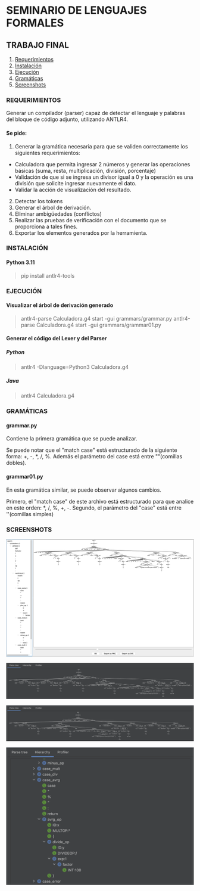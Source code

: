 # SEMINARIO DE LENGUAJES FORMALES
## TRABAJO FINAL
1. [Requerimientos](#REQUERIMIENTOS)
2. [Instalación](#INSTALACIÓN)
3. [Ejecución](#EJECUCIÓN)
4. [Gramáticas](#GRAMÁTICAS)
5. [Screenshots](#SCREENSHOTS)

### REQUERIMIENTOS
Generar un compilador (parser) capaz de detectar el lenguaje y palabras del bloque de código adjunto, utilizando ANTLR4.

#### Se pide:

1. Generar la gramática necesaria para que se validen correctamente los siguientes requerimientos:
* Calculadora que permita ingresar 2 números y generar las operaciones básicas (suma, resta, multiplicación, división, porcentaje)
* Validación de que si se ingresa un divisor igual a 0 y la operación es una división que solicite ingresar nuevamente el dato.
* Validar la acción de visualización del resultado.
2. Detectar los tokens
3. Generar el árbol de derivación.
4. Eliminar ambigüedades (conflictos)
5. Realizar las pruebas de verificación con el documento que se proporciona a tales fines.
6. Exportar los elementos generados por la herramienta.

### INSTALACIÓN
#### Python 3.11
> pip install antlr4-tools

### EJECUCIÓN
#### Visualizar el árbol de derivación generado
> antlr4-parse Calculadora.g4 start -gui grammars/grammar.py
> antlr4-parse Calculadora.g4 start -gui grammars/grammar01.py

#### Generar el código del Lexer y del Parser
##### Python
> antlr4 -Dlanguage=Python3 Calculadora.g4

##### Java
> antlr4 Calculadora.g4

### GRAMÁTICAS
#### grammar.py
Contiene la primera gramática que se puede analizar.

Se puede notar que el "match case" está estructurado de la siguiente forma: +, -, *, /, %.
Además el parámetro del case está entre ""(comillas dobles).

#### grammar01.py
En esta gramática similar, se puede observar algunos cambios.

Primero, el "match case" de este archivo está estructurado para que analice en este orden: *, /, %, +, -.
Segundo, el parámetro del "case" está entre ''(comillas simples)

### SCREENSHOTS

![Derivation_Tree_Grammar_00](https://github.com/nicoorodriguezp/seminario_lenguajes_formales/blob/main/screenshots/derivation_tree.png)

![Derivation_Tree_Grammar_00](https://github.com/nicoorodriguezp/seminario_lenguajes_formales/blob/main/screenshots/derivation_tree_00.png)

![Derivation_Tree_Grammar_01](https://github.com/nicoorodriguezp/seminario_lenguajes_formales/blob/main/screenshots/derivation_tree_01.png)

![Tokens_Hierarchy](https://github.com/nicoorodriguezp/seminario_lenguajes_formales/blob/main/screenshots/tokens_hierarchy.png)
